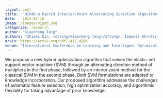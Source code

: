 ```yaml
---
layout: post
title:  "HIPAD-A Hybrid Interior-Point Alternating Direction algorithm for knowledge-based SVM and feature selection"
date:   2014-02-16
image: /images/hipad.png
categories: research
author: "Xiaocheng Tang"
authors: "Zhiwei Qin, <strong>Xiaocheng Tang</strong>, Ioannis Akrotirianakis, Amit Chakraborty"
arxiv: https://arxiv.org/pdf/1411.4286
venue: "International Conference on Learning and Intelligent Optimization"
---
```

We propose a new hybrid optimization algorithm that solves the elastic-net support vector machine (SVM) through an alternating direction method of multipliers in the first phase, followed by an interior-point method for the classical SVM in the second phase. Both SVM formulations are adapted to knowledge incorporation. Our  proposed  algorithm  addresses  the  challenges  of  automatic  feature selection, high optimization accuracy, and algorithmic flexibility for taking advantage of prior knowledge.
